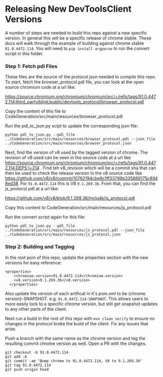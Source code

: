 # Releasing New DevToolsClient Versions

A number of steps are needed to build this repo against a new specific version. In general this will be a specific release of chrome stable. These docs will walk through the example of building against chrome stable `91.0.4472.114`. You will need to `pip install argparse` to run the convert script in this folder.

### Step 1: Fetch pdl Files

These files are the source of the protocol json needed to compile this repo. To start, fetch the browser_protocol.pdl file, you can look at the open source chromium code at a url like:

https://source.chromium.org/chromium/chromium/src/+/refs/tags/91.0.4472.114:third_party/blink/public/devtools_protocol/browser_protocol.pdl

Copy the content of this file to CodeGeneration/src/main/resources/browser_protocol.pdl

Run the pdl_to_json.py scipt to update the corresponding json file:

```
python pdl_to_json.py --pdl_file ../CodeGeneration/src/main/resources/browser_protocol.pdl --json_file ../CodeGeneration/src/main/resources/browser_protocol.json
```

Next, find the version of v8 used by the tagged version of chrome. The revision of v8 used can be seen in the source code at a url like https://source.chromium.org/chromium/chromium/src/+/refs/tags/91.0.4472.114:DEPS;l=214 . Find teh v8_revision which will be a commit sha that can then be used to check the release version in the v8 source code like https://github.com/v8/v8/commit/10762194cbe9c1ff33799b335889175c8948ed38. For `91.0.4472.114` this is V8 `9.1.269.36`. From that, you can find the js_protocol.pdl at a url like:

https://github.com/v8/v8/blob/9.1.269.36/include/js_protocol.pdl

Copy this content to CodeGeneration/src/main/resources/js_protocol.pdl

Run the convert script again for this file:

```
python pdl_to_json.py --pdl_file ../CodeGeneration/src/main/resources/js_protocol.pdl --json_file ../CodeGeneration/src/main/resources/js_protocol.json
```

### Step 2: Building and Tagging

In the root pom of this repo, update the properties section with the new versions for easy reference:

```
<properties>
    <chromium.version>91.0.4472.114</chromium.version>
    <v8.version>9.1.269.36</v8.version>
  </properties>
```

Also update the version of each artificat in it's pom.xml to be {chrome version}-SNAPSHOT. e.g. `91.0.4472.114-SNAPSHOT`. This allows users to more easily lock to a specific chrome version, but still get snapshot updates to any other parts of the client.

Next run a build in the root of this repo with `mvn clean verify` to ensure no changes in the protocol broke the build of the client. Fix any issues that arise.

Push a branch with the same name as the chrome version and tag the resulting commit chrome version as well. Open a PR with the changes.

```
git checkout -b 91.0.4472.114
git add -A
git commit -am "Bump chrome to 91.0.4472.114, V8 to 9.1.269.36"
git tag 91.0.4472.114
git push origin head
```